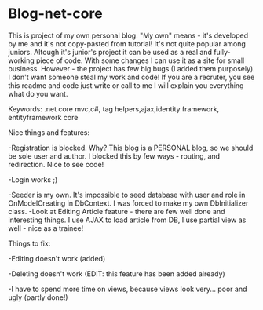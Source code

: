 # Blog-net-core
This is project of my own personal blog. "My own" means - it's developed by me and it's not copy-pasted from tutorial! It's not quite popular among juniors.
Altough it's junior's project it can be used as a real and fully-working piece of code. With some changes I can use it as a site for small business. However - the project has few big bugs (I added them purposely). I don't want someone steal my work and code! If you are a recruter, you see this readme and code just write or call to me I will explain you everything what do you want.

Keywords: .net core mvc,c#, tag helpers,ajax,identity framework, entityframework core


Nice things and features:

-Registration is blocked. Why? This blog is a PERSONAL blog, so we should be sole user and author. I blocked this by few ways - routing, and redirection. Nice to see code!

-Login works ;)

-Seeder is my own. It's impossible to seed database with user and role in OnModelCreating in DbContext. I was forced to make my own DbInitializer class.
-Look at Editing Article feature - there are few well done and interesting things. I use AJAX to load article from DB, I use partial view as well - nice as a trainee!


Things to fix:

-Editing doesn't work (added)

-Deleting doesn't work (EDIT: this feature has been added already)

-I have to spend more time on views, because views look very... poor and ugly (partly done!)

